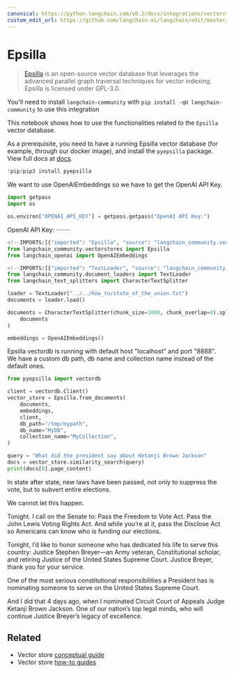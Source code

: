 ```yaml
---
canonical: https://python.langchain.com/v0.2/docs/integrations/vectorstores/epsilla/
custom_edit_url: https://github.com/langchain-ai/langchain/edit/master/docs/docs/integrations/vectorstores/epsilla.ipynb
---
```


# Epsilla

>[Epsilla](https://www.epsilla.com) is an open-source vector database that leverages the advanced parallel graph traversal techniques for vector indexing. Epsilla is licensed under GPL-3.0.

You'll need to install `langchain-community` with `pip install -qU langchain-community` to use this integration

This notebook shows how to use the functionalities related to the `Epsilla` vector database.

As a prerequisite, you need to have a running Epsilla vector database (for example, through our docker image), and install the ``pyepsilla`` package. View full docs at [docs](https://epsilla-inc.gitbook.io/epsilladb/quick-start).


```python
!pip/pip3 install pyepsilla
```

We want to use OpenAIEmbeddings so we have to get the OpenAI API Key. 


```python
import getpass
import os

os.environ["OPENAI_API_KEY"] = getpass.getpass("OpenAI API Key:")
```

OpenAI API Key: ········


```python
<!--IMPORTS:[{"imported": "Epsilla", "source": "langchain_community.vectorstores", "docs": "https://api.python.langchain.com/en/latest/vectorstores/langchain_community.vectorstores.epsilla.Epsilla.html", "title": "Epsilla"}, {"imported": "OpenAIEmbeddings", "source": "langchain_openai", "docs": "https://api.python.langchain.com/en/latest/embeddings/langchain_openai.embeddings.base.OpenAIEmbeddings.html", "title": "Epsilla"}]-->
from langchain_community.vectorstores import Epsilla
from langchain_openai import OpenAIEmbeddings
```


```python
<!--IMPORTS:[{"imported": "TextLoader", "source": "langchain_community.document_loaders", "docs": "https://api.python.langchain.com/en/latest/document_loaders/langchain_community.document_loaders.text.TextLoader.html", "title": "Epsilla"}, {"imported": "CharacterTextSplitter", "source": "langchain_text_splitters", "docs": "https://api.python.langchain.com/en/latest/character/langchain_text_splitters.character.CharacterTextSplitter.html", "title": "Epsilla"}]-->
from langchain_community.document_loaders import TextLoader
from langchain_text_splitters import CharacterTextSplitter

loader = TextLoader("../../how_to/state_of_the_union.txt")
documents = loader.load()

documents = CharacterTextSplitter(chunk_size=1000, chunk_overlap=0).split_documents(
    documents
)

embeddings = OpenAIEmbeddings()
```

Epsilla vectordb is running with default host "localhost" and port "8888". We have a custom db path, db name and collection name instead of the default ones.


```python
from pyepsilla import vectordb

client = vectordb.Client()
vector_store = Epsilla.from_documents(
    documents,
    embeddings,
    client,
    db_path="/tmp/mypath",
    db_name="MyDB",
    collection_name="MyCollection",
)
```


```python
query = "What did the president say about Ketanji Brown Jackson"
docs = vector_store.similarity_search(query)
print(docs[0].page_content)
```

In state after state, new laws have been passed, not only to suppress the vote, but to subvert entire elections.

We cannot let this happen.

Tonight. I call on the Senate to: Pass the Freedom to Vote Act. Pass the John Lewis Voting Rights Act. And while you’re at it, pass the Disclose Act so Americans can know who is funding our elections.

Tonight, I’d like to honor someone who has dedicated his life to serve this country: Justice Stephen Breyer—an Army veteran, Constitutional scholar, and retiring Justice of the United States Supreme Court. Justice Breyer, thank you for your service.

One of the most serious constitutional responsibilities a President has is nominating someone to serve on the United States Supreme Court.

And I did that 4 days ago, when I nominated Circuit Court of Appeals Judge Ketanji Brown Jackson. One of our nation’s top legal minds, who will continue Justice Breyer’s legacy of excellence.


## Related

- Vector store [conceptual guide](/docs/concepts/#vector-stores)
- Vector store [how-to guides](/docs/how_to/#vector-stores)
